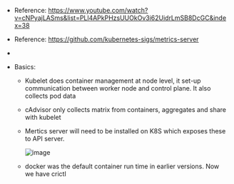 - Reference: https://www.youtube.com/watch?v=cNPyajLASms&list=PLl4APkPHzsUUOkOv3i62UidrLmSB8DcGC&index=38
- Reference: https://github.com/kubernetes-sigs/metrics-server
- 

- Basics:
  - Kubelet does container management at node level, it set-up communication between worker node and control plane. It also collects pod data
  - cAdvisor only collects matrix from containers, aggregates and share with kubelet 
  - Mertics server will need to be installed on K8S which exposes these to API server. 

    ![image](https://github.com/user-attachments/assets/abfba7bc-40e9-40f3-a1a1-eca0734e42e2)

  - docker was the default container run time in earlier versions. Now we have crictl
